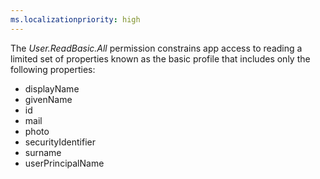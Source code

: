 ```yaml
---
ms.localizationpriority: high
---
```


<!-- markdownlint-disable MD002 MD041 -->

The *User.ReadBasic.All* permission constrains app access to reading a limited set of properties known as the basic profile that includes only the following properties:

- displayName
- givenName
- id
- mail
- photo
- securityIdentifier
- surname
- userPrincipalName